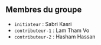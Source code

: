 ## Membres du groupe

- `initiateur` : Sabri Kasri
- `contributeur-1` : Lam Tham Vo
- `contributeur-2` : Hasham Hassan